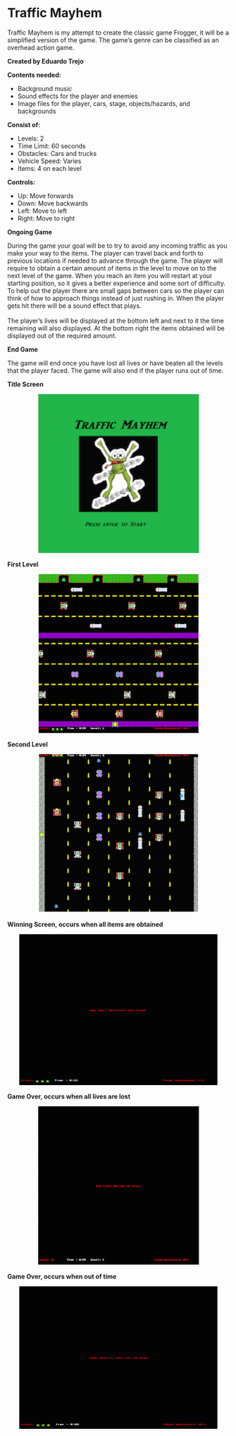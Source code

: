 # Traffic Mayhem

<p>Traffic Mayhem is my attempt to create the classic game Frogger, it will be a simplified version of the game. The game’s genre can be classified as an overhead action game.</p>

<b>Created by Eduardo Trejo </b>

<b>Contents needed:</b>
* Background music
* Sound effects for the player and enemies 
* Image files for the player, cars, stage, objects/hazards, and backgrounds

<b>Consist of:</b>
* Levels: 2
* Time Limit: 60 seconds
* Obstacles: Cars and trucks
* Vehicle Speed: Varies
* Items: 4 on each level

<b>Controls:</b>
* Up: Move forwards
* Down: Move backwards
* Left: Move to left
* Right: Move to right

<b>Ongoing Game</b>
<p>During the game your goal will be to try to avoid any incoming traffic as you make your way to the items. The player can travel back and forth to previous locations if needed to advance through the game. The player will require to obtain a certain amount of items in the level to move on to the next level of the game. When you reach an item you will restart at your starting position, so it gives a better experience and some sort of difficulty. To help out the player there are small gaps between cars so the player can think of how to approach things instead of just rushing in. When the player gets hit there will be a sound effect that plays.
<br><br>
The player’s lives will be displayed at the bottom left and next to it the time remaining will also displayed.  At the bottom right the items obtained will be displayed out of the required amount.
</p>
<b>End Game</b>
<p>The game will end once you have lost all lives or have beaten all the levels that the player faced. The game will also end if the player runs out of time.      
</p>
<b>Title Screen</b>
<p align="center">
<img src="https://github.com/eduardotrejo/Traffic-Mayhem/blob/master/title_screen.png"/>
</p>
<b>First Level</b>
<p align="center">
<img src="https://github.com/eduardotrejo/Traffic-Mayhem/blob/master/first_level.png"/>
</p>
<b>Second Level</b>
<p align="center">
<img src="https://github.com/eduardotrejo/Traffic-Mayhem/blob/master/second_level.png"/>
</p>
<b>Winning Screen, occurs when all items are obtained</b>
<p align="center">
<img src="https://github.com/eduardotrejo/Traffic-Mayhem/blob/master/game_win.png"/>
</p>
<b>Game Over, occurs when all lives are lost</b>
<p align="center">
<img src="https://github.com/eduardotrejo/Traffic-Mayhem/blob/master/game_over.png"/>
</p>
<b>Game Over, occurs when out of time</b>
<p align="center">
<img src="https://github.com/eduardotrejo/Traffic-Mayhem/blob/master/game_over2.png"/>
</p>



